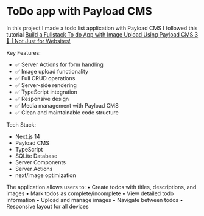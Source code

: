 # ToDo app with Payload CMS

In this project I made a todo list application with Payload CMS
I followed this tutorial [Build a Fullstack To do App with Image Upload Using Payload CMS 3 🚀 | Not Just for Websites!](https://www.youtube.com/watch?v=v_ga0nzm-wU)

Key Features:

- ✅ Server Actions for form handling
- ✅ Image upload functionality
- ✅ Full CRUD operations
- ✅ Server-side rendering
- ✅ TypeScript integration
- ✅ Responsive design
- ✅ Media management with Payload CMS
- ✅ Clean and maintainable code structure

Tech Stack:

- Next.js 14
- Payload CMS
- TypeScript
- SQLite Database
- Server Components
- Server Actions
- next/image optimization

The application allows users to:
• Create todos with titles, descriptions, and images
• Mark todos as complete/incomplete
• View detailed todo information
• Upload and manage images
• Navigate between todos
• Responsive layout for all devices